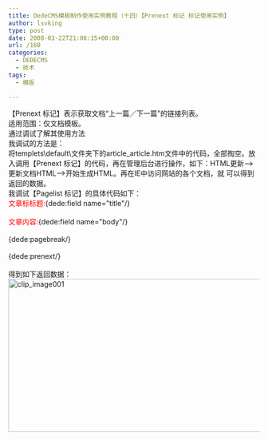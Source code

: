```yaml
---
title: DedeCMS模板制作使用实例教程（十四）【Prenext 标记 标记使用实例】
author: lsvking
type: post
date: 2008-03-22T21:08:15+00:00
url: /160
categories:
  - DEDECMS
  - 技术
tags:
  - 模版

---
```

【Prenext 标记】表示获取文档&#8220;上一篇／下一篇&#8221;的链接列表。   
适用范围：仅文档模板。   
通过调试了解其使用方法   
我调试的方法是：   
将templets\default\文件夹下的article_article.htm文件中的代码，全部掏空。放入调用【Prenext 标记】的代码，再在管理后台进行操作，如下：HTML更新&#8211;>更新文档HTML&#8211;>开始生成HTML。再在IE中访问网站的各个文档，就 可以得到返回的数据。   
我调试【Pagelist 标记】的具体代码如下：   
<font color="red">文章标标题:</font>{dede:field name="title"/}<br />   
<font color="red">文章内容:</font>{dede:field name="body"/}<br />   
{dede:pagebreak/}<br />   
{dede:prenext/} <br />   
得到如下返回数据：   
[<img style="border-right: 0px; border-top: 0px; border-left: 0px; border-bottom: 0px" height="307" alt="clip_image001" src="http://lsvking.github.iot/wp-content/uploads/2008/03/windowslivewriterdedecmsprenext-1288aclip-image001-thumb.gif" width="621" border="0" />][1]

 [1]: http://lsvking.github.iot/wp-content/uploads/2008/03/windowslivewriterdedecmsprenext-1288aclip-image001-2.gif